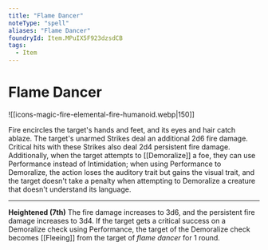 ```yaml
---
title: "Flame Dancer"
noteType: "spell"
aliases: "Flame Dancer"
foundryId: Item.MPuIX5F923dzsdCB
tags:
  - Item
---
```


# Flame Dancer
![[icons-magic-fire-elemental-fire-humanoid.webp|150]]

Fire encircles the target's hands and feet, and its eyes and hair catch ablaze. The target's unarmed Strikes deal an additional 2d6 fire damage. Critical hits with these Strikes also deal 2d4 persistent fire damage. Additionally, when the target attempts to [[Demoralize]] a foe, they can use Performance instead of Intimidation; when using Performance to Demoralize, the action loses the auditory trait but gains the visual trait, and the target doesn't take a penalty when attempting to Demoralize a creature that doesn't understand its language.

* * *

**Heightened (7th)** The fire damage increases to 3d6, and the persistent fire damage increases to 3d4. If the target gets a critical success on a Demoralize check using Performance, the target of the Demoralize check becomes [[Fleeing]] from the target of _flame dancer_ for 1 round.
